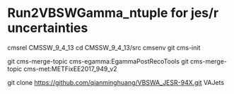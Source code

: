 # Run2VBSWGamma_ntuple for jes/r uncertainties

cmsrel CMSSW_9_4_13
cd CMSSW_9_4_13/src
cmsenv
git cms-init

git cms-merge-topic cms-egamma:EgammaPostRecoTools
git cms-merge-topic cms-met:METFixEE2017_949_v2

git clone https://github.com/qianminghuang/VBSWA_JESR-94X.git VAJets
